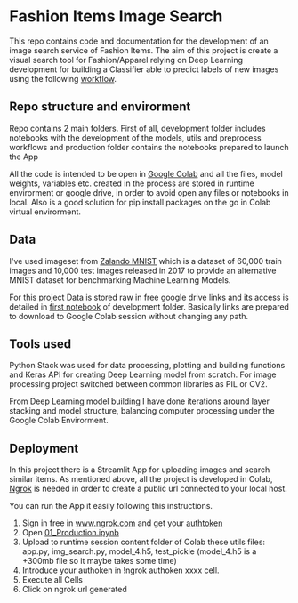 # Fashion Items Image Search

This repo contains code and documentation for the development of an image search service of Fashion Items. The aim of this project is create a visual search tool for Fashion/Apparel relying on Deep Learning development for building a Classifier able to predict labels of new images using the following [workflow](https://ibb.co/wzxcdt3).


## Repo structure and envirorment

Repo contains 2 main folders. First of all, development folder includes notebooks with the development of the models, utils and preprocess workflows and production folder contains the notebooks prepared to launch the App

All the code is intended to be open in [Google Colab](colab.research.google.com/) and all the files, model weights, variables etc. created in the process are stored in runtime envirorment or google drive, in order to avoid open any files or notebooks in local. Also is a good solution for pip install packages on the go in Colab virtual envirorment.


## Data

I've used imageset from [Zalando MNIST](https://github.com/zalandoresearch/fashion-mnist) which is a dataset of 60,000 train images and 10,000 test images released in 2017 to provide an alternative MNIST dataset for benchmarking Machine Learning Models.

For this project Data is stored raw in free google drive links and its access is detailed in [first notebook](https://github.com/juansantateresa/Fashionitems_imagesearch/blob/2d9f275e9e4721adedaee5e0d28c9e95be4830eb/Development/01_Data_Adquisition_and_Preprocessing.ipynb) of development folder. Basically links are prepared to download to Google Colab session without changing any path.

## Tools used

Python Stack was used for data processing, plotting and building functions and Keras API for creating Deep Learning model from scratch. For image processing project switched between common libraries as PIL or CV2.

From Deep Learning model building I have done iterations around layer stacking and model structure, balancing computer processing under the Google Colab Envirorment.

## Deployment

In this project there is a Streamlit App for uploading images and search similar items. As mentioned above, all the project is developed in Colab, [Ngrok](www.ngrok.com) is needed in order to create a public url connected to your local host. 

You can run the App it easily following this instructions.

1. Sign in free in www.ngrok.com and get your [authtoken](https://ngrok.com/docs)
2. Open [01_Production.ipynb](https://github.com/juansantateresa/Fashionitems_imagesearch/blob/main/Production/Notebooks/01_Production.ipynb)
3. Upload to runtime session content folder of Colab these utils files: app.py, img_search.py, model_4.h5, test_pickle (model_4.h5 is a +300mb file so it maybe takes some time)
4. Introduce your authoken in !ngrok authoken xxxx cell.
5. Execute all Cells
6. Click on ngrok url generated 




